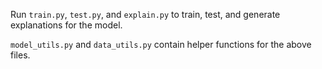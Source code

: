 Run `train.py`, `test.py`, and `explain.py` to train, test, and generate explanations for the model.

`model_utils.py` and `data_utils.py` contain helper functions for the above files.
